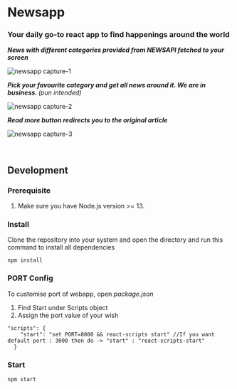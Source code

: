 # Newsapp

### Your daily go-to react app to find happenings around the world 

<p><i><b>News with different categories provided from NEWSAPI fetched to your screen</b></i></p>

![newsapp capture-1](https://user-images.githubusercontent.com/64327599/164615778-48216106-c80c-4997-8a4a-c964d054f9fd.PNG)

<p><i><b>Pick your favourite category and get all news around it. We are in business. </b>(pun intended)</i></p>

![newsapp capture-2](https://user-images.githubusercontent.com/64327599/164615891-63604ac2-fd7d-4492-ad64-7d89e3c3740a.PNG)

<p><i><b>Read more button redirects you to the original article</b></i></p>

![newsapp capture-3](https://user-images.githubusercontent.com/64327599/164615982-efb1174e-73cf-4a42-bef7-cf9cfc012a71.PNG)

<br/>

## Development

### Prerequisite
1. Make sure you have Node.js version >= 13.

### Install
Clone the repository into your system and open the directory and run this command to install all dependencies
```
npm install
```
### PORT Config
To customise port of webapp, open <i>package.json</i> 
1. Find Start  under Scripts object
2. Assign the port value of your wish
```
"scripts": {
    "start": "set PORT=8000 && react-scripts start" //If you want default port : 3000 then do -> "start" : "react-scripts-start"
  }
 ```
 
### Start

```
npm start
```

